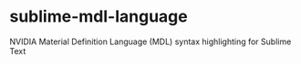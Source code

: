 # sublime-mdl-language
NVIDIA Material Definition Language (MDL) syntax highlighting for Sublime Text
